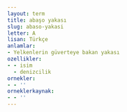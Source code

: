 ```yaml
---
layout: term
title: abaşo yakası
slug: abaso-yakasi
letter: A
lisan: Türkçe
anlamlar:
- Yelkenlerin güverteye bakan yakası
ozellikler:
- - isim
  - denizcilik
ornekler:
- - ''
orneklerkaynak:
- - ''
---
```

